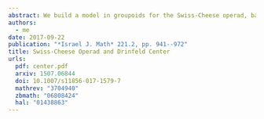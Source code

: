 ```yaml
---
abstract: We build a model in groupoids for the Swiss-Cheese operad, based on parenthesized permutations and braids, and we relate algebras over this model to the classical description of algebras over the homology of the Swiss-Cheese operad. We extend our model to a rational model for the Swiss-Cheese operad, and we compare it to the model that we would get if the operad Swiss-Cheese were formal.
authors:
  - me
date: 2017-09-22
publication: "*Israel J. Math* 221.2, pp. 941--972"
title: Swiss-Cheese Operad and Drinfeld Center
urls:
  pdf: center.pdf
  arxiv: 1507.06844
  doi: 10.1007/s11856-017-1579-7
  mathrev: "3704940"
  zbmath: "06808424"
  hal: "01438863"
---
```

